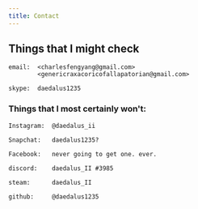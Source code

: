 ```yaml
---
title: Contact
---
```


## Things that I might check

    email:  <charlesfengyang@gmail.com> 
			<genericraxacoricofallapatorian@gmail.com>
    
    skype:  daedalus1235
    
	
	
### Things that I most certainly won't:

	Instagram: 	@daedalus_ii
	
	Snapchat:  	daedalus1235?
	
	Facebook: 	never going to get one. ever.
	
	discord: 	daedalus_II #3985
    
    steam: 		daedalus_II
    
    github: 	@daedalus1235
	
	
